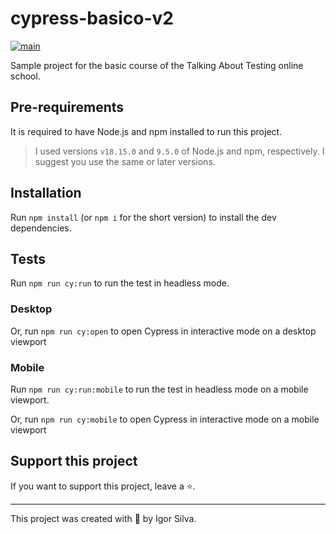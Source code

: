 # cypress-basico-v2

[![main](https://github.com/wlsf82/cy-data-test/actions/workflows/ci.yml/badge.svg)](https://github.com/wlsf82/cy-data-test/actions)

Sample project for the basic course of the Talking About Testing online school.

## Pre-requirements

It is required to have Node.js and npm installed to run this project.

> I used versions `v18.15.0` and `9.5.0` of Node.js and npm, respectively. I suggest you use the same or later versions.

## Installation

Run `npm install` (or `npm i` for the short version) to install the dev dependencies.

## Tests

Run `npm run cy:run` to run the test in headless mode.

### Desktop

Or, run `npm run cy:open` to open Cypress in interactive mode on a desktop viewport

### Mobile

Run `npm run cy:run:mobile` to run the test in headless mode on a mobile viewport.

Or, run `npm run cy:mobile` to open Cypress in interactive mode on a mobile viewport

## Support this project

If you want to support this project, leave a ⭐.

---

This project was created with 💚 by Igor Silva.
